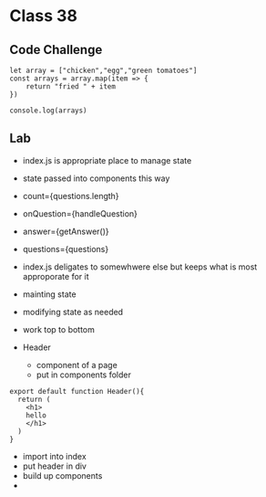 # Class 38

## Code Challenge

```{python}
let array = ["chicken","egg","green tomatoes"]
const arrays = array.map(item => {
    return "fried " + item
})

console.log(arrays)
```

## Lab

- index.js is appropriate place to manage state
- state passed into components this way 
- count={questions.length}
- onQuestion={handleQuestion}
- answer={getAnswer()}
- questions={questions}

- index.js deligates to somewhwere else but keeps what is most approporate for it
- mainting state
- modifying state as needed

- work top to bottom

- Header
  - component of a page
  - put in components folder
  
```{js}
export default function Header(){
  return (
    <h1>
    hello
    </h1>
  )
}

```

- import into index
- put header in div
- build up components 
- 
